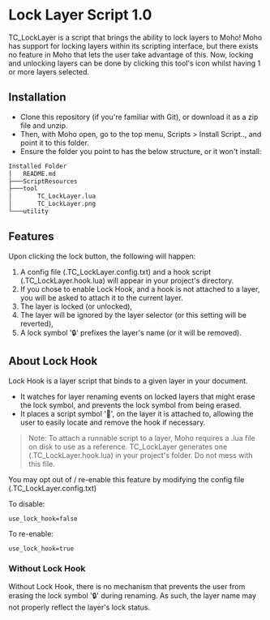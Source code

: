 # Lock Layer Script 1.0
TC_LockLayer is a script that brings the ability to lock layers to Moho!
Moho has support for locking layers within its scripting interface, but there exists no feature in Moho that lets the user take advantage of this.
Now, locking and unlocking layers can be done by clicking this tool's icon whilst having 1 or more layers selected.

## Installation
- Clone this repository (if you're familiar with Git), or download it as a zip file and unzip.
- Then, with Moho open, go to the top menu, Scripts > Install Script.., and point it to this folder.
- Ensure the folder you point to has the below structure, or it won't install:

```bash
Installed Folder
│   README.md
├───ScriptResources
├───tool
│       TC_LockLayer.lua
│       TC_LockLayer.png
└───utility
```

## Features

Upon clicking the lock button, the following will happen:
1. A config file (.TC_LockLayer.config.txt) and a hook script (.TC_LockLayer.hook.lua) will appear in your project's directory.
2. If you chose to enable Lock Hook, and a hook is not attached to a layer, you will be asked to attach it to the current layer.
4. The layer is locked (or unlocked),
5. The layer will be ignored by the layer selector (or this setting will be reverted),
6. A lock symbol '🔒' prefixes the layer's name (or it will be removed).

## About Lock Hook

Lock Hook is a layer script that binds to a given layer in your document.
- It watches for layer renaming events on locked layers that might erase the lock symbol, and prevents the lock symbol from being erased.
- It places a script symbol '📜', on the layer it is attached to, allowing the user to easily locate and remove the hook if necessary.

> Note: To attach a runnable script to a layer, Moho requires a .lua file on disk to use as a reference.
> TC_LockLayer generates one (.TC_LockLayer.hook.lua) in your project's folder. Do not mess with this file.

You may opt out of / re-enable this feature by modifying the config file (.TC_LockLayer.config.txt)

To disable:
```
use_lock_hook=false
```
To re-enable:
```
use_lock_hook=true
```

### Without Lock Hook
Without Lock Hook, there is no mechanism that prevents the user from erasing the lock symbol '🔒' during renaming. As such, the layer name may not properly reflect the layer's lock status.
